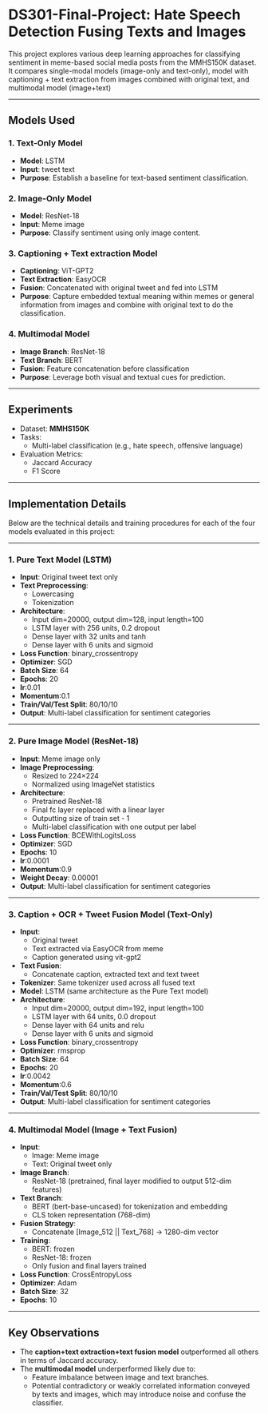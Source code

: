 # DS301-Final-Project: Hate Speech Detection Fusing Texts and Images

This project explores various deep learning approaches for classifying sentiment in meme-based social media posts from the MMHS150K dataset. It compares single-modal models (image-only and text-only), model with captioning + text extraction from images combined with original text, and multimodal model (image+text)

---

## Models Used

### 1. **Text-Only Model**
- **Model**: LSTM
- **Input**: tweet text
- **Purpose**: Establish a baseline for text-based sentiment classification.

### 2. **Image-Only Model**
- **Model**: ResNet-18 
- **Input**: Meme image
- **Purpose**: Classify sentiment using only image content.

### 3. **Captioning + Text extraction Model**
- **Captioning**: ViT-GPT2
- **Text Extraction**: EasyOCR
- **Fusion**: Concatenated with original tweet and fed into LSTM
- **Purpose**: Capture embedded textual meaning within memes or general information from images and combine with original text to do the classification.

### 4. **Multimodal Model**
- **Image Branch**: ResNet-18 
- **Text Branch**: BERT 
- **Fusion**: Feature concatenation before classification
- **Purpose**: Leverage both visual and textual cues for prediction.

---

## Experiments

- Dataset: **MMHS150K**
- Tasks:
  - Multi-label classification (e.g., hate speech, offensive language)
- Evaluation Metrics:
  - Jaccard Accuracy
  - F1 Score

---

## Implementation Details

Below are the technical details and training procedures for each of the four models evaluated in this project:

---

### 1. Pure Text Model (LSTM)

- **Input**: Original tweet text only
- **Text Preprocessing**:
  - Lowercasing
  - Tokenization
- **Architecture**:
  - Input dim=20000, output dim=128, input length=100
  - LSTM layer with 256 units, 0.2 dropout
  - Dense layer with 32 units and tanh
  - Dense layer with 6 units and sigmoid
- **Loss Function**: binary_crossentropy 
- **Optimizer**: SGD
- **Batch Size**: 64
- **Epochs**: 20
- **lr**:0.01
- **Momentum**:0.1
- **Train/Val/Test Split**: 80/10/10
- **Output**: Multi-label classification for sentiment categories

---

### 2. Pure Image Model (ResNet-18)

- **Input**: Meme image only
- **Image Preprocessing**:
  - Resized to 224×224
  - Normalized using ImageNet statistics
- **Architecture**:
  - Pretrained ResNet-18 
  - Final fc layer replaced with a linear layer
  - Outputting size of train set - 1
  - Multi-label classification with one output per label
- **Loss Function**: BCEWithLogitsLoss
- **Optimizer**: SGD
- **Epochs**: 10
- **lr**:0.0001
- **Momentum**:0.9
- **Weight Decay**: 0.00001
- **Output**: Multi-label classification for sentiment categories

---

### 3. Caption + OCR + Tweet Fusion Model (Text-Only)

- **Input**: 
  - Original tweet
  - Text extracted via EasyOCR from meme 
  - Caption generated using vit-gpt2
- **Text Fusion**:
  - Concatenate caption, extracted text and text tweet
- **Tokenizer**: Same tokenizer used across all fused text
- **Model**: LSTM (same architecture as the Pure Text model)
- **Architecture**:
  - Input dim=20000, output dim=192, input length=100
  - LSTM layer with 64 units, 0.0 dropout
  - Dense layer with 64 units and relu
  - Dense layer with 6 units and sigmoid
- **Loss Function**: binary_crossentropy 
- **Optimizer**: rmsprop
- **Batch Size**: 64
- **Epochs**: 20
- **lr**:0.0042
- **Momentum**:0.6
- **Train/Val/Test Split**: 80/10/10
- **Output**: Multi-label classification for sentiment categories
---

### 4. Multimodal Model (Image + Text Fusion)

- **Input**:
  - Image: Meme image
  - Text: Original tweet only
- **Image Branch**:
  - ResNet-18 (pretrained, final layer modified to output 512-dim features)
- **Text Branch**:
  - BERT (bert-base-uncased) for tokenization and embedding
  - CLS token representation (768-dim)
- **Fusion Strategy**:
  - Concatenate [Image_512 || Text_768] → 1280-dim vector
- **Training**:
  - BERT: frozen
  - ResNet-18: frozen
  - Only fusion and final layers trained
- **Loss Function**: CrossEntropyLoss
- **Optimizer**: Adam
- **Batch Size**: 32
- **Epochs**: 10


---

## Key Observations

- The **caption+text extraction+text fusion model** outperformed all others in terms of Jaccard accuracy.
- The **multimodal model** underperformed likely due to:
  - Feature imbalance between image and text branches.
  - Potential contradictory or weakly correlated information conveyed by texts and images, which may introduce noise and confuse the classifier.

